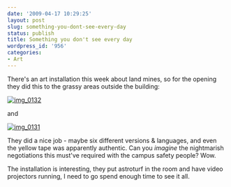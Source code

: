 ```yaml
---
date: '2009-04-17 10:29:25'
layout: post
slug: something-you-dont-see-every-day
status: publish
title: Something you don't see every day
wordpress_id: '956'
categories:
- Art
---
```


There's an art installation this week about land mines, so for the opening they did this to the grassy areas outside the building:

[![img_0132](http://fnord.phfactor.net/wp-content/uploads/2009/04/img_0132-450x600.jpg)](http://fnord.phfactor.net/wp-content/uploads/2009/04/img_0132.jpg)

and

[![img_0131](http://fnord.phfactor.net/wp-content/uploads/2009/04/img_0131-450x600.jpg)](http://fnord.phfactor.net/wp-content/uploads/2009/04/img_0131.jpg)

They did a nice job - maybe six different versions & languages, and even the yellow tape was apparently authentic. Can you _imagine_ the nightmarish negotiations this must've required with the campus safety people? Wow.

The installation is interesting, they put astroturf in the room and have video projectors running, I need to go spend enough time to see it all.
